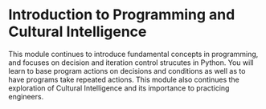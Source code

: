 # Introduction to Programming and Cultural Intelligence

This module continues to introduce fundamental concepts in programming, and
focuses on decision and iteration control strucutes in Python. You will learn
to base  program actions on decisions and conditions as well as to have
programs take repeated actions. This module also continues the exploration of
Cultural Intelligence and its importance to practicing engineers.

